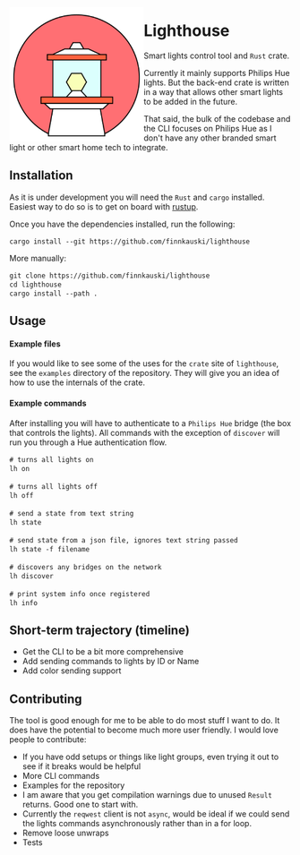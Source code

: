 <p align="left"><img align="left" src="meta/logo.png" width="240px"></p>

# Lighthouse

Smart lights control tool and `Rust` crate.

Currently it mainly supports Philips Hue lights. But the back-end crate is
written in a way that allows other smart lights to be added in the future.

That said, the bulk of the codebase and the CLI focuses on Philips Hue as I 
don't have any other branded smart light or other smart home tech to integrate.



## Installation

As it is under development you will need the `Rust` and `cargo` installed.
Easiest way to do so is to get on board with [rustup](https://rustup.rs).

Once you have the dependencies installed, run the following:

```shell
cargo install --git https://github.com/finnkauski/lighthouse
```

More manually:

```shell
git clone https://github.com/finnkauski/lighthouse
cd lighthouse
cargo install --path .
```

## Usage

#### Example files

If you would like to see some of the uses for the `crate` site of `lighthouse`,
see the `examples` directory of the repository. They will give you an idea of
how to use the internals of the crate.

#### Example commands

After installing you will have to authenticate to a `Philips Hue` bridge (the
box that controls the lights). All commands with the exception of `discover`
will run you through a Hue authentication flow.

```shell
# turns all lights on
lh on

# turns all lights off
lh off

# send a state from text string
lh state

# send state from a json file, ignores text string passed
lh state -f filename

# discovers any bridges on the network
lh discover

# print system info once registered
lh info
```

## Short-term trajectory (timeline)

- Get the CLI to be a bit more comprehensive
- Add sending commands to lights by ID or Name
- Add color sending support

## Contributing

The tool is good enough for me to be able to do most stuff I want to do. It does
have the potential to become much more user friendly. I would love people to
contribute:

- If you have odd setups or things like light groups, even trying it out to see
  if it breaks would be helpful
- More CLI commands
- Examples for the repository
- I am aware that you get compilation warnings due to unused `Result` returns.
  Good one to start with.
- Currently the `reqwest` client is not `async`, would be ideal if we could send
  the lights commands asynchronously rather than in a for loop.
- Remove loose unwraps
- Tests
